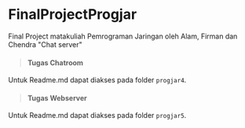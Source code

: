 # FinalProjectProgjar
Final Project matakuliah Pemrograman Jaringan oleh Alam, Firman dan Chendra
"Chat server"

> #### Tugas Chatroom ####
Untuk Readme.md dapat diakses pada folder `progjar4`.

> #### Tugas Webserver ####
Untuk Readme.md dapat diakses pada folder `progjar5`.
